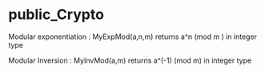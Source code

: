 # public_Crypto

Modular exponentiation : MyExpMod(a,n,m) returns a^n (mod m ) in integer type

Modular Inversion : MyInvMod(a,m) returns a^(-1) (mod m) in integer type
